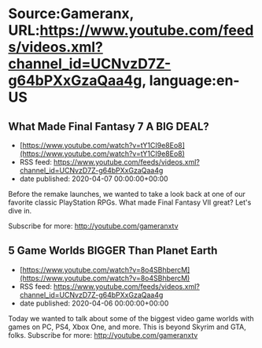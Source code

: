 # Source:Gameranx, URL:https://www.youtube.com/feeds/videos.xml?channel_id=UCNvzD7Z-g64bPXxGzaQaa4g, language:en-US

## What Made Final Fantasy 7 A BIG DEAL?
 - [https://www.youtube.com/watch?v=tY1CI9e8Eo8](https://www.youtube.com/watch?v=tY1CI9e8Eo8)
 - RSS feed: https://www.youtube.com/feeds/videos.xml?channel_id=UCNvzD7Z-g64bPXxGzaQaa4g
 - date published: 2020-04-07 00:00:00+00:00

Before the remake launches, we wanted to take a look back at one of our favorite classic PlayStation RPGs. What made Final Fantasy VII great? Let's dive in.

Subscribe for more: http://youtube.com/gameranxtv

## 5 Game Worlds BIGGER Than Planet Earth
 - [https://www.youtube.com/watch?v=8o4SBhbercM](https://www.youtube.com/watch?v=8o4SBhbercM)
 - RSS feed: https://www.youtube.com/feeds/videos.xml?channel_id=UCNvzD7Z-g64bPXxGzaQaa4g
 - date published: 2020-04-06 00:00:00+00:00

Today we wanted to talk about some of the biggest video game worlds with games on PC, PS4, Xbox One, and more. This is beyond Skyrim and GTA, folks.
Subscribe for more: http://youtube.com/gameranxtv

